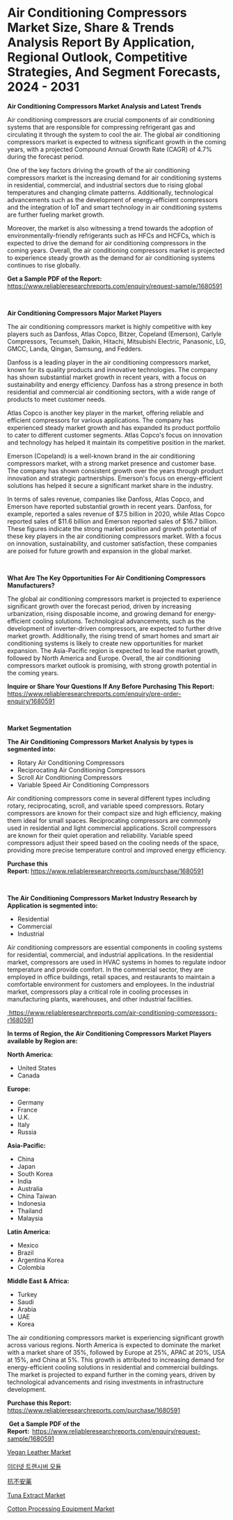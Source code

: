 <p><h1>Air Conditioning Compressors Market Size, Share & Trends Analysis Report By Application, Regional Outlook, Competitive Strategies, And Segment Forecasts, 2024 - 2031</h1></p><p><strong>Air Conditioning Compressors Market Analysis and Latest Trends</strong></p>
<p><p>Air conditioning compressors are crucial components of air conditioning systems that are responsible for compressing refrigerant gas and circulating it through the system to cool the air. The global air conditioning compressors market is expected to witness significant growth in the coming years, with a projected Compound Annual Growth Rate (CAGR) of 4.7% during the forecast period. </p><p>One of the key factors driving the growth of the air conditioning compressors market is the increasing demand for air conditioning systems in residential, commercial, and industrial sectors due to rising global temperatures and changing climate patterns. Additionally, technological advancements such as the development of energy-efficient compressors and the integration of IoT and smart technology in air conditioning systems are further fueling market growth.</p><p>Moreover, the market is also witnessing a trend towards the adoption of environmentally-friendly refrigerants such as HFCs and HCFCs, which is expected to drive the demand for air conditioning compressors in the coming years. Overall, the air conditioning compressors market is projected to experience steady growth as the demand for air conditioning systems continues to rise globally.</p></p>
<p><strong>Get a Sample PDF of the Report:&nbsp;</strong> <a href="https://www.reliableresearchreports.com/enquiry/request-sample/1680591">https://www.reliableresearchreports.com/enquiry/request-sample/1680591</a></p>
<p>&nbsp;</p>
<p><strong>Air Conditioning Compressors Major Market Players</strong></p>
<p><p>The air conditioning compressors market is highly competitive with key players such as Danfoss, Atlas Copco, Bitzer, Copeland (Emerson), Carlyle Compressors, Tecumseh, Daikin, Hitachi, Mitsubishi Electric, Panasonic, LG, GMCC, Landa, Qingan, Samsung, and Fedders.</p><p>Danfoss is a leading player in the air conditioning compressors market, known for its quality products and innovative technologies. The company has shown substantial market growth in recent years, with a focus on sustainability and energy efficiency. Danfoss has a strong presence in both residential and commercial air conditioning sectors, with a wide range of products to meet customer needs.</p><p>Atlas Copco is another key player in the market, offering reliable and efficient compressors for various applications. The company has experienced steady market growth and has expanded its product portfolio to cater to different customer segments. Atlas Copco's focus on innovation and technology has helped it maintain its competitive position in the market.</p><p>Emerson (Copeland) is a well-known brand in the air conditioning compressors market, with a strong market presence and customer base. The company has shown consistent growth over the years through product innovation and strategic partnerships. Emerson's focus on energy-efficient solutions has helped it secure a significant market share in the industry.</p><p>In terms of sales revenue, companies like Danfoss, Atlas Copco, and Emerson have reported substantial growth in recent years. Danfoss, for example, reported a sales revenue of $7.5 billion in 2020, while Atlas Copco reported sales of $11.6 billion and Emerson reported sales of $16.7 billion. These figures indicate the strong market position and growth potential of these key players in the air conditioning compressors market. With a focus on innovation, sustainability, and customer satisfaction, these companies are poised for future growth and expansion in the global market.</p></p>
<p>&nbsp;</p>
<p><strong>What Are The Key Opportunities For Air Conditioning Compressors Manufacturers?</strong></p>
<p><p>The global air conditioning compressors market is projected to experience significant growth over the forecast period, driven by increasing urbanization, rising disposable income, and growing demand for energy-efficient cooling solutions. Technological advancements, such as the development of inverter-driven compressors, are expected to further drive market growth. Additionally, the rising trend of smart homes and smart air conditioning systems is likely to create new opportunities for market expansion. The Asia-Pacific region is expected to lead the market growth, followed by North America and Europe. Overall, the air conditioning compressors market outlook is promising, with strong growth potential in the coming years.</p></p>
<p><strong>Inquire or Share Your Questions If Any Before Purchasing This Report:</strong> <a href="https://www.reliableresearchreports.com/enquiry/pre-order-enquiry/1680591">https://www.reliableresearchreports.com/enquiry/pre-order-enquiry/1680591</a></p>
<p>&nbsp;</p>
<p><strong>Market Segmentation</strong></p>
<p><strong>The Air Conditioning Compressors Market Analysis by types is segmented into:</strong></p>
<p><ul><li>Rotary Air Conditioning Compressors</li><li>Reciprocating Air Conditioning Compressors</li><li>Scroll Air Conditioning Compressors</li><li>Variable Speed Air Conditioning Compressors</li></ul></p>
<p><p>Air conditioning compressors come in several different types including rotary, reciprocating, scroll, and variable speed compressors. Rotary compressors are known for their compact size and high efficiency, making them ideal for small spaces. Reciprocating compressors are commonly used in residential and light commercial applications. Scroll compressors are known for their quiet operation and reliability. Variable speed compressors adjust their speed based on the cooling needs of the space, providing more precise temperature control and improved energy efficiency.</p></p>
<p><strong>Purchase this Report:&nbsp;</strong><a href="https://www.reliableresearchreports.com/purchase/1680591">https://www.reliableresearchreports.com/purchase/1680591</a></p>
<p>&nbsp;</p>
<p><strong>The Air Conditioning Compressors Market Industry Research by Application is segmented into:</strong></p>
<p><ul><li>Residential</li><li>Commercial</li><li>Industrial</li></ul></p>
<p><p>Air conditioning compressors are essential components in cooling systems for residential, commercial, and industrial applications. In the residential market, compressors are used in HVAC systems in homes to regulate indoor temperature and provide comfort. In the commercial sector, they are employed in office buildings, retail spaces, and restaurants to maintain a comfortable environment for customers and employees. In the industrial market, compressors play a critical role in cooling processes in manufacturing plants, warehouses, and other industrial facilities.</p></p>
<p><a href="https://www.reliableresearchreports.com/air-conditioning-compressors-r1680591">&nbsp;https://www.reliableresearchreports.com/air-conditioning-compressors-r1680591</a></p>
<p><strong>In terms of Region, the Air Conditioning Compressors Market Players available by Region are:</strong></p>
<p>
    <p> <strong> North America: </strong>
        <ul>
            <li>United States</li>
            <li>Canada</li>
        </ul>
        </p> 
    <p> <strong> Europe: </strong>
        <ul>
            <li>Germany</li>
            <li>France</li>
            <li>U.K.</li>
            <li>Italy</li>
            <li>Russia</li>
        </ul>
        </p> 
    <p> <strong> Asia-Pacific: </strong>
        <ul>
            <li>China</li>
            <li>Japan</li>
            <li>South Korea</li>
            <li>India</li>
            <li>Australia</li>
            <li>China Taiwan</li>
            <li>Indonesia</li>
            <li>Thailand</li>
            <li>Malaysia</li>
        </ul>
        </p> 
    <p> <strong> Latin America: </strong>
        <ul>
            <li>Mexico</li>
            <li>Brazil</li>
            <li>Argentina Korea</li>
            <li>Colombia</li>
        </ul>
        </p> 
    <p> <strong> Middle East & Africa: </strong>
        <ul>
            <li>Turkey</li>
            <li>Saudi</li>
            <li>Arabia</li>
            <li>UAE</li>
            <li>Korea</li>
        </ul>
    </p>
    </p>
<p><p>The air conditioning compressors market is experiencing significant growth across various regions. North America is expected to dominate the market with a market share of 35%, followed by Europe at 25%, APAC at 20%, USA at 15%, and China at 5%. This growth is attributed to increasing demand for energy-efficient cooling solutions in residential and commercial buildings. The market is projected to expand further in the coming years, driven by technological advancements and rising investments in infrastructure development.</p></p>
<p><strong>Purchase this Report: </strong><a href="https://www.reliableresearchreports.com/purchase/1680591">https://www.reliableresearchreports.com/purchase/1680591</a></p>
<p>&nbsp;<strong>Get a Sample PDF of the Report:&nbsp;&nbsp;</strong><a href="https://www.reliableresearchreports.com/enquiry/request-sample/1680591">https://www.reliableresearchreports.com/enquiry/request-sample/1680591</a></p>
<p><strong></strong></p>
<p><p><a href="https://issuu.com/reportprime-2/docs/vegan-leather-market-size-2030.pptx">Vegan Leather Market</a></p><p><a href="https://github.com/TrevorKruvalis5678/Market-Research-Report-List-1/blob/main/343287840815.md">이더넷 트랜시버 모듈</a></p><p><a href="https://github.com/vtbvgl20191192/Market-Research-Report-List-1/blob/main/172361831665.md">抗不安薬</a></p><p><a href="https://issuu.com/reportprime-2/docs/tuna-extract-market-size-2030.pptx">Tuna Extract Market</a></p><p><a href="https://github.com/santosh758595/Market-Research-Report-List-4/blob/main/cotton-processing-equipment-market.md">Cotton Processing Equipment Market</a></p></p>
